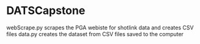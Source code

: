 # DATSCapstone
webScrape.py scrapes the PGA webiste for shotlink data and creates CSV files
data.py creates the dataset from CSV files saved to the computer
